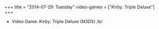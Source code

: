 +++
title = "2014-07-29: Tuesday"
video-games = ["Kirby: Triple Deluxe"]
+++


* Video Game: Kirby: Triple Deluxe {N3DS} /b/